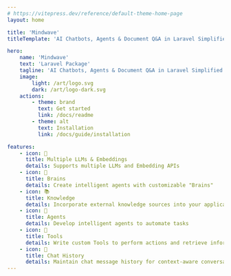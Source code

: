 ```yaml
---
# https://vitepress.dev/reference/default-theme-home-page
layout: home

title: 'Mindwave'
titleTemplate: 'AI Chatbots, Agents & Document Q&A in Laravel Simplified.'

hero:
    name: 'Mindwave'
    text: 'Laravel Package'
    tagline: 'AI Chatbots, Agents & Document Q&A in Laravel Simplified.'
    image:
        light: /art/logo.svg
        dark: /art/logo-dark.svg
    actions:
        - theme: brand
          text: Get started
          link: /docs/readme
        - theme: alt
          text: Installation
          link: /docs/guide/installation

features:
    - icon: 🧩
      title: Multiple LLMs & Embeddings
      details: Supports multiple LLMs and Embedding APIs
    - icon: 🧠️
      title: Brains
      details: Create intelligent agents with customizable "Brains"
    - icon: 📚
      title: Knowledge
      details: Incorporate external knowledge sources into your application
    - icon: 🤖
      title: Agents
      details: Develop intelligent agents to automate tasks
    - icon: 🔧
      title: Tools
      details: Write custom Tools to perform actions and retrieve information
    - icon: 💬️
      title: Chat History
      details: Maintain chat message history for context-aware conversations
---
```

